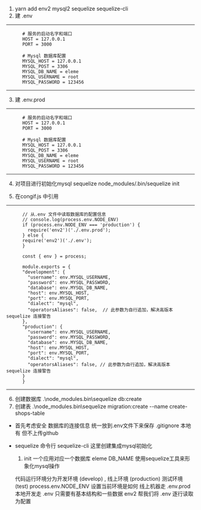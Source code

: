 1. yarn add env2 mysql2 sequelize sequelize-cli
2. 建 .env
-------------------------------------------------
          # 服务的启动名字和端口
          HOST = 127.0.0.1
          PORT = 3000

          # Mysql 数据库配置
          MYSQL_HOST = 127.0.0.1
          MYSQL_POST = 3306
          MYSQL_DB_NAME = eleme
          MYSQL_USERNAME = root
          MYSQL_PASSWORD = 123456
--------------------------------------------------
3. 建 .env.prod
--------------------------------------------------
          # 服务的启动名字和端口
          HOST = 127.0.0.1
          PORT = 3000

          # Mysql 数据库配置
          MYSQL_HOST = 127.0.0.1
          MYSQL_POST = 3306
          MYSQL_DB_NAME = eleme
          MYSQL_USERNAME = root
          MYSQL_PASSWORD = 123456
---------------------------------------------------
4. 对项目进行初始化mysql  sequelize 
 node_modules/.bin/sequelize init

5. 在congif.js 中引用
-----------------------------------------------------
          // 从.env 文件中读取数据库的配置信息
          // console.log(process.env.NODE_ENV)
          if (process.env.NODE_ENV === 'production') {
            require('env2')('./.env.prod');
          } else {
          require('env2')('./.env');
          }

          const { env } = process;

          module.exports = {
          "development": {
            "username": env.MYSQL_USERNAME,
            "password": env.MYSQL_PASSWORD,
            "database": env.MYSQL_DB_NAME,
            "host": env.MYSQL_HOST,
            "port": env.MYSQL_PORT,
            "dialect": "mysql",
            "operatorsAliases": false,  // 此参数为自行追加，解决高版本 sequelize 连接警告
          },  
          "production": {
            "username": env.MYSQL_USERNAME,
            "password": env.MYSQL_PASSWORD,
            "database": env.MYSQL_DB_NAME,
            "host": env.MYSQL_HOST,
            "port": env.MYSQL_PORT,
            "dialect": "mysql",
            "operatorsAliases": false, // 此参数为自行追加，解决高版本 sequelize 连接警告
          }
          }
-----------------------------------------------------------------

6. 创建数据库
   .\node_modules\.bin\sequelize db:create
7. 创建表
   .\node_modules\.bin\sequelize migration:create --name create-shops-table
- 首先考虑安全
  数据库的连接信息 统一放到.env文件下来保存
  .gitignore 本地有 但不上传github

- sequelize 命令行
  sequelize-cli 这里创建集成mysql初始化
  1. init
   一个应用对应一个数据库 eleme DB_NAME
   使用sequelize工具来形象化mysql操作

  代码运行环境分为开发环境 (develop) , 线上环境 (production) 测试环境(test)
  process.env.NODE_ENV 设置当前环境是如何
  线上机器走 .env.prod
  本地开发走 .env 只需要有基本结构和一些数据
  env2 帮我们将 .env 逐行读取为配置

